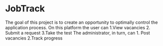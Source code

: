 # JobTrack
The goal of this project is to create an opportunity to optimally control the application process. On this platform the user can  1.View vacancies 2. Submit a request 3.Take the test  The administrator, in turn, can 1. Post vacancies 2.Track progress
